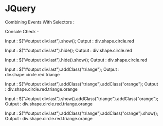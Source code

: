 # JQuery

Combining Events With Selectors :

Console Check - 

Input : $("#output div:last").show();
Output : div.shape.circle.red

Input : $("#output div:last").hide();
Output : div.shape.circle.red

Input : $("#output div:last").hide().show();
Output : div.shape.circle.red

Input : $("#output div:last").addClass("triange");
Output : div.shape.circle.red.triange

Input : $("#output div:last").addClass("triange").addClass("orange");
Output : div.shape.circle.red.triange.orange

Input : $("#output div:last").show().addClass("triange").addClass("orange");
Output : div.shape.circle.red.triange.orange

Input : $("#output div:last").addClass("triange").addClass("orange").show();
Output : div.shape.circle.red.triange.orange

